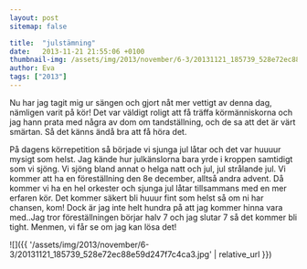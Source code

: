 ```yaml
---
layout: post
sitemap: false

title:  "julstämning"
date:   2013-11-21 21:55:06 +0100
thumbnail-img: /assets/img/2013/november/6-3/20131121_185739_528e72ec88e59d247f7c4ca3.jpg
author: Eva
tags: ["2013"]
---
```


Nu har jag tagit mig ur sängen och gjort nåt mer vettigt av denna dag, nämligen varit på kör! Det var väldigt roligt att få träffa körmänniskorna och jag hann prata med några av dom om tandställning,  och de sa att det är värt smärtan.  Så det känns ändå bra att få höra det. 

På dagens körrepetition så började vi sjunga jul låtar och det var huuuur mysigt som helst.  Jag kände hur julkänslorna bara yrde i kroppen samtidigt som vi sjöng.  Vi sjöng bland annat o helga natt och jul, jul strålande jul. Vi kommer att ha en föreställning den 8e december,  alltså andra advent. Då kommer vi ha en hel orkester och sjunga jul låtar tillsammans med en mer erfaren kör. Det kommer säkert bli huuur fint som helst så om ni har chansen,  kom! Dock är jag inte helt hundra på att jag kommer hinna vara med..Jag tror föreställningen börjar halv 7 och jag slutar 7 så det kommer bli tight. Menmen, vi får se om jag kan lösa det!

![]({{ '/assets/img/2013/november/6-3/20131121_185739_528e72ec88e59d247f7c4ca3.jpg'  | relative_url }})

